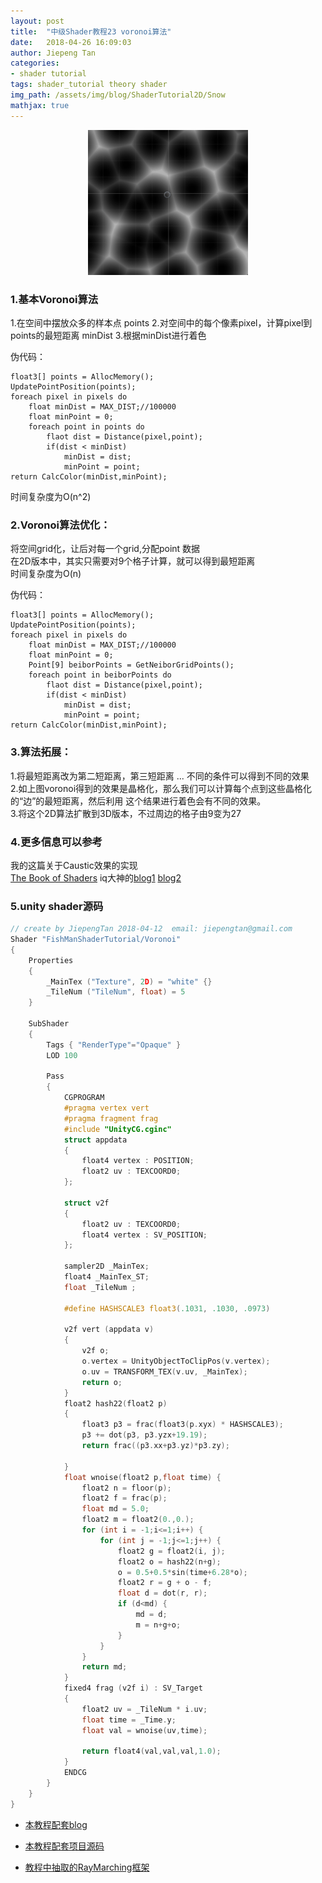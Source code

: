 ```yaml
---
layout: post
title:  "中级Shader教程23 voronoi算法"
date:   2018-04-26 16:09:03
author: Jiepeng Tan
categories: 
- shader tutorial
tags: shader_tutorial theory shader
img_path: /assets/img/blog/ShaderTutorial2D/Snow
mathjax: true
---
```

<p align="center"> <img src="https://github.com/JiepengTan/JiepengTan.github.io/blob/master/assets/img/blog/Base/Voronoi/head.gif?raw=true" width="256"></p>




### 1.基本Voronoi算法
1.在空间中摆放众多的样本点 points
2.对空间中的每个像素pixel，计算pixel到points的最短距离 minDist
3.根据minDist进行着色

伪代码：
```
float3[] points = AllocMemory();
UpdatePointPosition(points);
foreach pixel in pixels do
    float minDist = MAX_DIST;//100000
    float minPoint = 0;
    foreach point in points do 
        flaot dist = Distance(pixel,point);
        if(dist < minDist)
            minDist = dist;
            minPoint = point;
return CalcColor(minDist,minPoint);
```
时间复杂度为O(n^2)


### 2.Voronoi算法优化：
将空间grid化，让后对每一个grid,分配point 数据  
在2D版本中，其实只需要对9个格子计算，就可以得到最短距离  
时间复杂度为O(n)  

伪代码：  
```
float3[] points = AllocMemory();
UpdatePointPosition(points);
foreach pixel in pixels do 
    float minDist = MAX_DIST;//100000
    float minPoint = 0;
    Point[9] beiborPoints = GetNeiborGridPoints(); 
    foreach point in beiborPoints do 
        flaot dist = Distance(pixel,point);
        if(dist < minDist)
            minDist = dist;
            minPoint = point;
return CalcColor(minDist,minPoint);
```
### 3.算法拓展：
1.将最短距离改为第二短距离，第三短距离 ... 不同的条件可以得到不同的效果  
2.如上图voronoi得到的效果是晶格化，那么我们可以计算每个点到这些晶格化的“边”的最短距离，然后利用 这个结果进行着色会有不同的效果。  
3.将这个2D算法扩散到3D版本，不过周边的格子由9变为27  

### 4.更多信息可以参考
我的这篇关于Caustic效果的实现  
[The Book of Shaders][4]
iq大神的[blog1][5] [blog2][6]

### 5.unity shader源码
```c
// create by JiepengTan 2018-04-12  email: jiepengtan@gmail.com
Shader "FishManShaderTutorial/Voronoi"
{
    Properties
    {
        _MainTex ("Texture", 2D) = "white" {}
        _TileNum ("TileNum", float) = 5
    }

    SubShader
    {
        Tags { "RenderType"="Opaque" }
        LOD 100

        Pass
        {
            CGPROGRAM
            #pragma vertex vert
            #pragma fragment frag
            #include "UnityCG.cginc"
            struct appdata
            {
                float4 vertex : POSITION;
                float2 uv : TEXCOORD0;
            };

            struct v2f
            {
                float2 uv : TEXCOORD0;
                float4 vertex : SV_POSITION;
            };
            
            sampler2D _MainTex;
            float4 _MainTex_ST;
            float _TileNum ; 

            #define HASHSCALE3 float3(.1031, .1030, .0973)

            v2f vert (appdata v)
            {
                v2f o;
                o.vertex = UnityObjectToClipPos(v.vertex);
                o.uv = TRANSFORM_TEX(v.uv, _MainTex);
                return o;
            }
            float2 hash22(float2 p)
            {
                float3 p3 = frac(float3(p.xyx) * HASHSCALE3);
                p3 += dot(p3, p3.yzx+19.19);
                return frac((p3.xx+p3.yz)*p3.zy);

            }
            float wnoise(float2 p,float time) {
                float2 n = floor(p);
                float2 f = frac(p);
                float md = 5.0;
                float2 m = float2(0.,0.);
                for (int i = -1;i<=1;i++) {
                    for (int j = -1;j<=1;j++) {
                        float2 g = float2(i, j);
                        float2 o = hash22(n+g);
                        o = 0.5+0.5*sin(time+6.28*o);
                        float2 r = g + o - f;
                        float d = dot(r, r);
                        if (d<md) {
                            md = d;
                            m = n+g+o;
                        } 
                    }
                }
                return md;
            }
            fixed4 frag (v2f i) : SV_Target
            {
                float2 uv = _TileNum * i.uv;
                float time = _Time.y;
                float val = wnoise(uv,time);
                
                return float4(val,val,val,1.0);
            }           
            ENDCG
        }
    }
}

```

- [本教程配套blog ][1]
- [本教程配套项目源码 ][2]
- [教程中抽取的RayMarching框架][3]


  [1]: https://blog.csdn.net/tjw02241035621611/article/details/80038608
  [2]: https://github.com/JiepengTan/FishManShaderTutorial
  [3]: https://github.com/JiepengTan/Unity-Raymarching-Framework
  [4]: http://thebookofshaders.com/12/
  [5]: http://iquilezles.org/www/articles/voronoilines/voronoilines.htm
  [6]: http://www.iquilezles.org/www/articles/smoothvoronoi/smoothvoronoi.htm